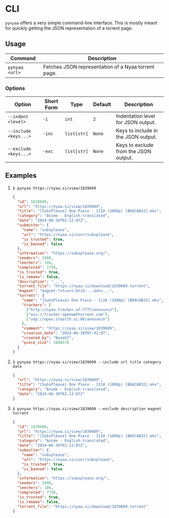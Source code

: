 # CLI

`pynyaa` offers a very simple command-line interface. This is mostly meant for quickly getting the JSON representation of a torrent page.

## Usage

| Command        | Description                                           |
|----------------|-------------------------------------------------------|
| `pynyaa <url>` | Fetches JSON representation of a Nyaa torrent page.   |

### Options
| Option                | Short Form | Type        | Default | Description                           |
|-----------------------|------------|-------------|---------|---------------------------------------|
| `--indent <level>`    | `-i`       | `int`       | `2`     | Indentation level for JSON output.    |
| `--include <keys...>` | `-inc`     | `list[str]` | `None`  | Keys to include in the JSON output.   |
| `--exclude <keys...>` | `-exc`     | `list[str]` | `None`  | Keys to exclude from the JSON output. |


## Examples

1. `$ pynyaa https://nyaa.si/view/1839609`

    ```json
    {
      "id": 1839609,
      "url": "https://nyaa.si/view/1839609",
      "title": "[SubsPlease] One Piece - 1110 (1080p) [B66CAB32].mkv",
      "category": "Anime - English-translated",
      "date": "2024-06-30T02:12:07Z",
      "submitter": {
        "name": "subsplease",
        "url": "https://nyaa.si/user/subsplease",
        "is_trusted": true,
        "is_banned": false
      },
      "information": "https://subsplease.org/",
      "seeders": 1998,
      "leechers": 106,
      "completed": 7736,
      "is_trusted": true,
      "is_remake": false,
      "description": "...",
      "torrent_file": "https://nyaa.si/download/1839609.torrent",
      "magnet": "magnet:?xt=urn:btih:...&dn=...",
      "torrent": {
        "name": "[SubsPlease] One Piece - 1110 (1080p) [B66CAB32].mkv",
        "trackers": [
          ["http://nyaa.tracker.wf:7777/announce"],
          ["wss://tracker.openwebtorrent.com"],
          ["udp://open.stealth.si:80/announce"]
        ],
        "comment": "https://nyaa.si/view/1839609",
        "creation_date": "2024-06-30T07:42:07",
        "created_by": "NyaaV2",
        "piece_size": 1048576
      }
    }
    ```

2. `$ pynyaa https://nyaa.si/view/1839609 --include url title category date`

    ```json
    {
      "url": "https://nyaa.si/view/1839609",
      "title": "[SubsPlease] One Piece - 1110 (1080p) [B66CAB32].mkv",
      "category": "Anime - English-translated",
      "date": "2024-06-30T02:12:07Z"
    }
    ```


3. `$ pynyaa https://nyaa.si/view/1839609 --exclude description magnet torrent`

    ```json
    {
      "id": 1839609,
      "url": "https://nyaa.si/view/1839609",
      "title": "[SubsPlease] One Piece - 1110 (1080p) [B66CAB32].mkv",
      "category": "Anime - English-translated",
      "date": "2024-06-30T02:12:07Z",
      "submitter": {
        "name": "subsplease",
        "url": "https://nyaa.si/user/subsplease",
        "is_trusted": true,
        "is_banned": false
      },
      "information": "https://subsplease.org/",
      "seeders": 1998,
      "leechers": 106,
      "completed": 7736,
      "is_trusted": true,
      "is_remake": false,
      "torrent_file": "https://nyaa.si/download/1839609.torrent"
    }
    ```
